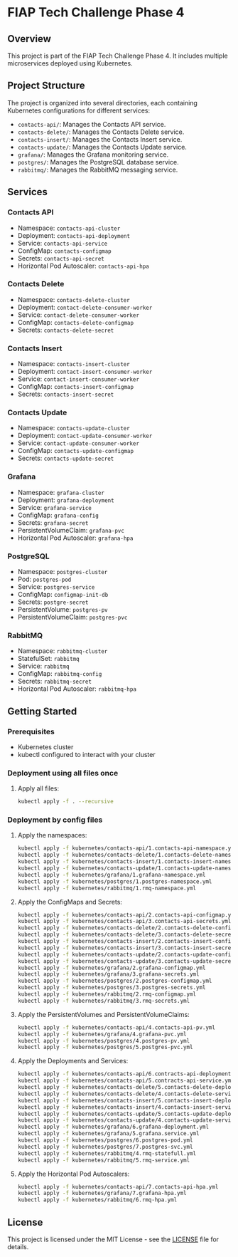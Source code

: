 # FIAP Tech Challenge Phase 4

## Overview

This project is part of the FIAP Tech Challenge Phase 4. It includes multiple microservices deployed using Kubernetes.

## Project Structure

The project is organized into several directories, each containing Kubernetes configurations for different services:

- `contacts-api/`: Manages the Contacts API service.
- `contacts-delete/`: Manages the Contacts Delete service.
- `contacts-insert/`: Manages the Contacts Insert service.
- `contacts-update/`: Manages the Contacts Update service.
- `grafana/`: Manages the Grafana monitoring service.
- `postgres/`: Manages the PostgreSQL database service.
- `rabbitmq/`: Manages the RabbitMQ messaging service.

## Services

### Contacts API

- Namespace: `contacts-api-cluster`
- Deployment: `contacts-api-deployment`
- Service: `contacts-api-service`
- ConfigMap: `contacts-configmap`
- Secrets: `contacts-api-secret`
- Horizontal Pod Autoscaler: `contacts-api-hpa`

### Contacts Delete

- Namespace: `contacts-delete-cluster`
- Deployment: `contact-delete-consumer-worker`
- Service: `contact-delete-consumer-worker`
- ConfigMap: `contacts-delete-configmap`
- Secrets: `contacts-delete-secret`

### Contacts Insert

- Namespace: `contacts-insert-cluster`
- Deployment: `contact-insert-consumer-worker`
- Service: `contact-insert-consumer-worker`
- ConfigMap: `contacts-insert-configmap`
- Secrets: `contacts-insert-secret`

### Contacts Update

- Namespace: `contacts-update-cluster`
- Deployment: `contact-update-consumer-worker`
- Service: `contact-update-consumer-worker`
- ConfigMap: `contacts-update-configmap`
- Secrets: `contacts-update-secret`

### Grafana

- Namespace: `grafana-cluster`
- Deployment: `grafana-deployment`
- Service: `grafana-service`
- ConfigMap: `grafana-config`
- Secrets: `grafana-secret`
- PersistentVolumeClaim: `grafana-pvc`
- Horizontal Pod Autoscaler: `grafana-hpa`

### PostgreSQL

- Namespace: `postgres-cluster`
- Pod: `postgres-pod`
- Service: `postgres-service`
- ConfigMap: `configmap-init-db`
- Secrets: `postgre-secret`
- PersistentVolume: `postgres-pv`
- PersistentVolumeClaim: `postgres-pvc`

### RabbitMQ

- Namespace: `rabbitmq-cluster`
- StatefulSet: `rabbitmq`
- Service: `rabbitmq`
- ConfigMap: `rabbitmq-config`
- Secrets: `rabbitmq-secret`
- Horizontal Pod Autoscaler: `rabbitmq-hpa`

## Getting Started

### Prerequisites

- Kubernetes cluster
- kubectl configured to interact with your cluster

### Deployment using all files once

1. Apply all files:
    ```sh
    kubectl apply -f . --recursive
    ```

### Deployment by config files

1. Apply the namespaces:
    ```sh
    kubectl apply -f kubernetes/contacts-api/1.contacts-api-namespace.yml
    kubectl apply -f kubernetes/contacts-delete/1.contacts-delete-namespace.yml
    kubectl apply -f kubernetes/contacts-insert/1.contacts-insert-namespace.yml
    kubectl apply -f kubernetes/contacts-update/1.contacts-update-namespace.yml
    kubectl apply -f kubernetes/grafana/1.grafana-namespace.yml
    kubectl apply -f kubernetes/postgres/1.postgres-namespace.yml
    kubectl apply -f kubernetes/rabbitmq/1.rmq-namespace.yml
    ```

2. Apply the ConfigMaps and Secrets:
    ```sh
    kubectl apply -f kubernetes/contacts-api/2.contacts-api-configmap.yml
    kubectl apply -f kubernetes/contacts-api/3.contacts-api-secrets.yml
    kubectl apply -f kubernetes/contacts-delete/2.contacts-delete-configmap.yml
    kubectl apply -f kubernetes/contacts-delete/3.contacts-delete-secrets.yml
    kubectl apply -f kubernetes/contacts-insert/2.contacts-insert-configmap.yml
    kubectl apply -f kubernetes/contacts-insert/3.contacts-insert-secrets.yml
    kubectl apply -f kubernetes/contacts-update/2.contacts-update-configmap.yml
    kubectl apply -f kubernetes/contacts-update/3.contacts-update-secrets.yml
    kubectl apply -f kubernetes/grafana/2.grafana-configmap.yml
    kubectl apply -f kubernetes/grafana/3.grafana-secrets.yml
    kubectl apply -f kubernetes/postgres/2.postgres-configmap.yml
    kubectl apply -f kubernetes/postgres/3.postgres-secrets.yml
    kubectl apply -f kubernetes/rabbitmq/2.rmq-configmap.yml
    kubectl apply -f kubernetes/rabbitmq/3.rmq-secrets.yml
    ```

3. Apply the PersistentVolumes and PersistentVolumeClaims:
    ```sh
    kubectl apply -f kubernetes/contacts-api/4.contacts-api-pv.yml
    kubectl apply -f kubernetes/grafana/4.grafana-pvc.yml
    kubectl apply -f kubernetes/postgres/4.postgres-pv.yml
    kubectl apply -f kubernetes/postgres/5.postgres-pvc.yml
    ```

4. Apply the Deployments and Services:
    ```sh
    kubectl apply -f kubernetes/contacts-api/6.contracts-api-deployment.yml
    kubectl apply -f kubernetes/contacts-api/5.contracts-api-service.yml
    kubectl apply -f kubernetes/contacts-delete/5.contacts-delete-deployment.yaml
    kubectl apply -f kubernetes/contacts-delete/4.contacts-delete-service.yaml
    kubectl apply -f kubernetes/contacts-insert/5.contacts-insert-deployment.yaml
    kubectl apply -f kubernetes/contacts-insert/4.contacts-insert-service.yaml
    kubectl apply -f kubernetes/contacts-update/5.contacts-update-deployment.yaml
    kubectl apply -f kubernetes/contacts-update/4.contacts-update-service.yaml
    kubectl apply -f kubernetes/grafana/6.grafana-deployment.yml
    kubectl apply -f kubernetes/grafana/5.grafana.service.yml
    kubectl apply -f kubernetes/postgres/6.postgres-pod.yml
    kubectl apply -f kubernetes/postgres/7.postgres-svc.yml
    kubectl apply -f kubernetes/rabbitmq/4.rmq-statefull.yml
    kubectl apply -f kubernetes/rabbitmq/5.rmq-service.yml
    ```

5. Apply the Horizontal Pod Autoscalers:
    ```sh
    kubectl apply -f kubernetes/contacts-api/7.contacts-api-hpa.yml
    kubectl apply -f kubernetes/grafana/7.grafana-hpa.yml
    kubectl apply -f kubernetes/rabbitmq/6.rmq-hpa.yml
    ```

## License

This project is licensed under the MIT License - see the [LICENSE](LICENSE) file for details.